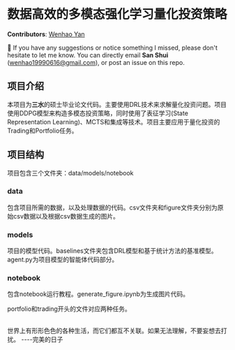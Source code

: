 # 数据高效的多模态强化学习量化投资策略

**Contributors**: [Wenhao Yan](https://github.com/TaciturnMute)

:bell: If you have any suggestions or notice something I missed, please don't hesitate to let me know. You can directly email **San Shui** (wenhao19990616@gmail.com), or post an issue on this repo.


## 项目介绍

本项目为**三水**的硕士毕业论文代码。主要使用DRL技术来求解量化投资问题。项目使用DDPG模型来构造多模态投资策略，同时使用了表征学习(State Representation Learning)、MCTS和集成等技术。项目主要应用于量化投资的Trading和Portfolio任务。


## 项目结构

项目包含三个文件夹：data/models/notebook

### data

包含项目所需的数据，以及处理数据的代码。csv文件夹和figure文件夹分别为原始csv数据以及根据csv数据生成的图片。

### models

项目的模型代码。baselines文件夹包含DRL模型和基于统计方法的基准模型。agent.py为项目模型的智能体代码部分。

### notebook

包含notebook运行教程。generate_figure.ipynb为生成图片代码。

portfolio和trading开头的文件对应两种任务。

## 
世界上有形形色色的各种生活，而它们都互不关联。如果无法理解，不要妄想去打扰。   ----完美的日子